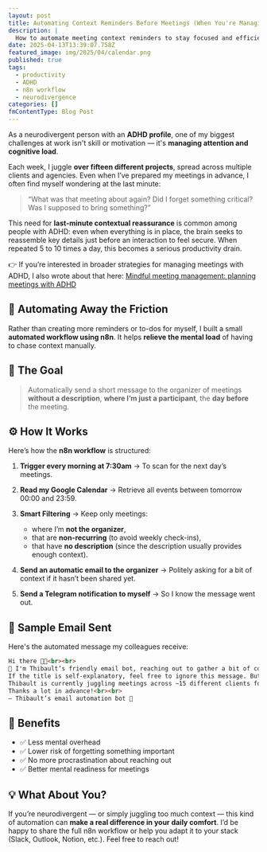 ```yaml
---
layout: post
title: Automating Context Reminders Before Meetings (When You're Managing 15 Projects with an ADHD Brain)
description: |
  How to automate meeting context reminders to stay focused and efficient, even with a packed schedule.
date: 2025-04-13T13:39:07.758Z
featured_image: img/2025/04/calendar.png
published: true
tags:
  - productivity
  - ADHD
  - n8n workflow
  - neurodivergence
categories: []
fmContentType: Blog Post
---
```


As a neurodivergent person with an **ADHD profile**, one of my biggest challenges at work isn't skill or motivation — it's **managing attention and cognitive load**.

Each week, I juggle **over fifteen different projects**, spread across multiple clients and agencies. Even when I’ve prepared my meetings in advance, I often find myself wondering at the last minute:
> “What was that meeting about again? Did I forget something critical? Was I supposed to bring something?”

This need for **last-minute contextual reassurance** is common among people with ADHD: even when everything is in place, the brain seeks to reassemble key details just before an interaction to feel secure. When repeated 5 to 10 times a day, this becomes a serious productivity drain.

👉 If you’re interested in broader strategies for managing meetings with ADHD, I also wrote about that here: [Mindful meeting management: planning meetings with ADHD](https://thibaultmilan.com/blog/2024/11/21/mindful-meeting-management-planning-meeting-with-adhd/)

## 🤖 Automating Away the Friction

Rather than creating more reminders or to-dos for myself, I built a small **automated workflow using n8n**.
It helps **relieve the mental load** of having to chase context manually.

## 🎯 The Goal

> Automatically send a short message to the organizer of meetings **without a description**, **where I’m just a participant**, the **day before** the meeting.

## ⚙️ How It Works

Here’s how the **n8n workflow** is structured:

1. **Trigger every morning at 7:30am**
   → To scan for the next day’s meetings.

2. **Read my Google Calendar**
   → Retrieve all events between tomorrow 00:00 and 23:59.

3. **Smart Filtering**
   → Keep only meetings:
   - where I’m **not the organizer**,
   - that are **non-recurring** (to avoid weekly check-ins),
   - that have **no description** (since the description usually provides enough context).

4. **Send an automatic email to the organizer**
   → Politely asking for a bit of context if it hasn’t been shared yet.

5. **Send a Telegram notification to myself**
   → So I know the message went out.

## 📧 Sample Email Sent

Here's the automated message my colleagues receive:

```html
Hi there 👋🏻<br><br>
🤖 I'm Thibault’s friendly email bot, reaching out to gather a bit of context about our upcoming meeting — it seems there’s no description provided.<br><br>
If the title is self-explanatory, feel free to ignore this message. But if it’s just a project or client name, a short overview would be super helpful 🙏<br><br>
Thibault is currently juggling meetings across ~15 different clients for various agencies, so a quick reminder of what this one’s about would make his prep much smoother ✨<br><br>
Thanks a lot in advance!<br><br>
– Thibault’s email automation bot 🤖
```

## 🎁 Benefits

- ✅ Less mental overhead
- ✅ Lower risk of forgetting something important
- ✅ No more procrastination about reaching out
- ✅ Better mental readiness for meetings

## 💡 What About You?

If you’re neurodivergent — or simply juggling too much context — this kind of automation can **make a real difference in your daily comfort**.
I’d be happy to share the full n8n workflow or help you adapt it to your stack (Slack, Outlook, Notion, etc.). Feel free to reach out!
